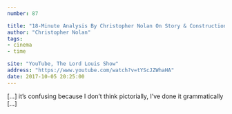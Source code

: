 ```yaml
---
number: 87

title: "18-Minute Analysis By Christopher Nolan On Story & Construction Of Memento"
author: "Christopher Nolan"
tags:
- cinema
- time

site: "YouTube, The Lord Louis Show"
address: "https://www.youtube.com/watch?v=tYScJZWhaHA"
date: 2017-10-05 20:25:00
---
```


[…] it’s confusing because I don’t think pictorially, I’ve done it grammatically […]
